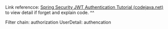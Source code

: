Link referencce:  [Spring Security JWT Authentication Tutorial (codejava.net)](https://www.codejava.net/frameworks/spring-boot/spring-security-jwt-authentication-tutorial)  to view detail if forget and explain code. ^^

Filter chain: authorization
UserDetail: authencation
